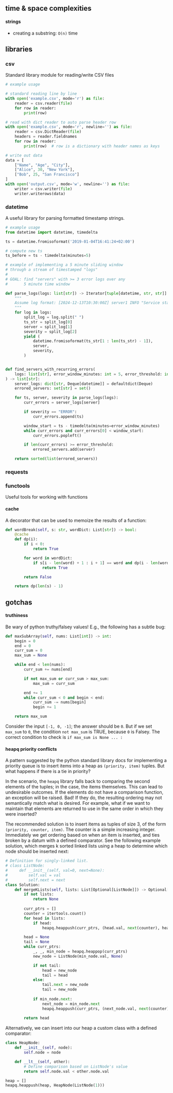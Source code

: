 ## time & space complexities

#### strings

- creating a substring: `O(n)` time

## libraries

### csv

Standard library module for reading/write CSV files

```python
# example usage

# standard reading line by line
with open('example.csv', mode='r') as file:
    reader = csv.reader(file)
    for row in reader:
        print(row)

# read with dict reader to auto parse header row
with open('example.csv', mode='r', newline='') as file:
    reader = csv.DictReader(file)
	headers = reader.fieldnames
    for row in reader:
        print(row)  # row is a dictionary with header names as keys

# write out data
data = [
    ["Name", "Age", "City"],
    ["Alice", 30, "New York"],
    ["Bob", 25, "San Francisco"]
]
with open('output.csv', mode='w', newline='') as file:
    writer = csv.writer(file)
    writer.writerows(data)
```

### datetime

A useful library for parsing formatted timestamp strings.

```python
# example usage
from datetime import datetime, timedelta

ts = datetime.fromisoformat('2019-01-04T16:41:24+02:00')

# compute new ts
ts_before = ts - timedelta(minutes=5)

# example of implementing a 5 minute sliding window
# through a stream of timestamped "logs"
#
# GOAL: find "servers" with >= 3 error logs over any
#       5 minute time window

def parse_logs(logs: list[str]) -> Iterator[tuple[datetime, str, str]]:
	"""
	Assume log format: [2024-12-13T10:30:00Z] server1 INFO "Service started"
	"""
    for log in logs:
        split_log = log.split(" ")
        ts_str = split_log[0]
        server = split_log[1]
        severity = split_log[2]
        yield (
            datetime.fromisoformat(ts_str[1 : len(ts_str) - 1]),
            server,
            severity,
        )


def find_servers_with_recurring_errors(
    logs: list[str], error_window_minutes: int = 5, error_threshold: int = 3
) -> list[str]:
    server_logs: dict[str, Deque[datetime]] = defaultdict(Deque)
    errored_servers: set[str] = set()

    for ts, server, severity in parse_logs(logs):
        curr_errors = server_logs[server]

        if severity == "ERROR":
            curr_errors.append(ts)

        window_start = ts - timedelta(minutes=error_window_minutes)
        while curr_errors and curr_errors[0] < window_start:
            curr_errors.popleft()

        if len(curr_errors) >= error_threshold:
            errored_servers.add(server)

    return sorted(list(errored_servers))
```
### requests

### functools

Useful tools for working with functions

#### cache

A decorator that can be used to memoize the results of a function:

```python
def wordBreak(self, s: str, wordDict: List[str]) -> bool:
	@cache
	def dp(i):
		if i < 0:
			return True

		for word in wordDict:
			if s[i - len(word) + 1 : i + 1] == word and dp(i - len(word)):
				return True

		return False

	return dp(len(s) - 1)
```

## gotchas

#### truthiness

Be wary of python truthy/falsey values! E.g., the following has a subtle bug:

```python
def maxSubArray(self, nums: List[int]) -> int:
	begin = 0
	end = 0
	curr_sum = 0
	max_sum = None

	while end < len(nums):
		curr_sum += nums[end]

		if not max_sum or curr_sum > max_sum:
			max_sum = curr_sum

		end += 1
		while curr_sum < 0 and begin < end:
			curr_sum -= nums[begin]
			begin += 1

	return max_sum
```

Consider the input `[-1, 0, -1]`; the answer should be `0`. But if we set `max_sum` to `0`, the condition `not max_sum` is TRUE, because `0` is Falsey. The correct condition to check is `if max_sum is None ... :`

#### heapq priority conflicts

A pattern suggested by the python standard library docs for implementing a priority queue is to insert items into a heap as `(priority, item)` tuples. But what happens if there is a tie in priority?

In the scenario, the `heapq` library falls back to comparing the second elements of the tuples; in the case, the items themselves. This can lead to undesirable outcomes. If the elements do not have a comparison function, an exception will be raised. Bad! If they do, the resulting ordering may not semantically match what is desired. For example, what if we want to maintain that elements are returned to use in the same order in which they were inserted?

The recommended solution is to insert items as tuples of size 3, of the form `(priority, counter, item)`. The counter is a simple increasing integer. Immediately we get ordering based on when an item is inserted, and ties broken by a datum with a defined comparator. See the following example solution, which merges k sorted linked lists using a heap to determine which node should be inserted next:

```python
# Definition for singly-linked list.
# class ListNode:
#     def __init__(self, val=0, next=None):
#         self.val = val
#         self.next = next
class Solution:
    def mergeKLists(self, lists: List[Optional[ListNode]]) -> Optional[ListNode]: 
        if not lists:
            return None
        
        curr_ptrs = []
        counter = itertools.count()
        for head in lists:
            if head:
                heapq.heappush(curr_ptrs, (head.val, next(counter), head))

        head = None
        tail = None
        while curr_ptrs:
            _, _, min_node = heapq.heappop(curr_ptrs)
            new_node = ListNode(min_node.val, None)

            if not tail:
                head = new_node
                tail = head
            else:
                tail.next = new_node
                tail = new_node
            
            if min_node.next:
                next_node = min_node.next
                heapq.heappush(curr_ptrs, (next_node.val, next(counter), next_node))
        
        return head
```

Alternatively, we can insert into our heap a custom class with a defined comparator:

```python
class HeapNode:
    def __init__(self, node):
        self.node = node

    def __lt__(self, other):
        # Define comparison based on ListNode's value
        return self.node.val < other.node.val

heap = []
heapq.heappush(heap, HeapNode(ListNode(1)))
```